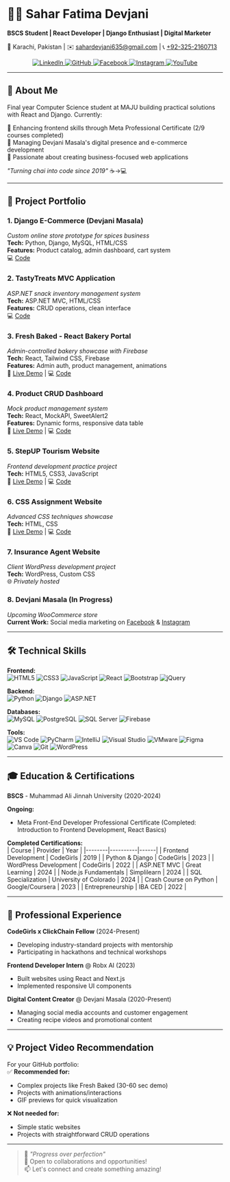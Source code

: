 # 👩‍💻 Sahar Fatima Devjani  
**BSCS Student | React Developer | Django Enthusiast | Digital Marketer**  

📍 Karachi, Pakistan | ✉️ [sahardevjani635@gmail.com](mailto:sahardevjani635@gmail.com) | 📞 [+92-325-2160713](tel:+923252160713)  

<div align="center">
  <a href="https://pk.linkedin.com/in/saharfatimadevjani" target="_blank">
    <img src="https://img.shields.io/badge/LinkedIn-0077B5?style=for-the-badge&logo=linkedin&logoColor=white" alt="LinkedIn"/>
  </a>
  <a href="https://github.com/SaharFatimaDevjani" target="_blank">
    <img src="https://img.shields.io/badge/GitHub-100000?style=for-the-badge&logo=github&logoColor=white" alt="GitHub"/>
  </a>
  <a href="https://www.facebook.com/DevjaniMasalaDryFruits" target="_blank">
    <img src="https://img.shields.io/badge/Facebook-1877F2?style=for-the-badge&logo=facebook&logoColor=white" alt="Facebook"/>
  </a>
  <a href="https://www.instagram.com/devjanimasaladryfruits/" target="_blank">
    <img src="https://img.shields.io/badge/Instagram-E4405F?style=for-the-badge&logo=instagram&logoColor=white" alt="Instagram"/>
  </a>
  <a href="https://www.youtube.com/channel/UC8F5iBdq19ZMwjFoQYvrB7g" target="_blank">
    <img src="https://img.shields.io/badge/YouTube-FF0000?style=for-the-badge&logo=youtube&logoColor=white" alt="YouTube"/>
  </a>
</div>

---

## 🧩 About Me  

Final year Computer Science student at MAJU building practical solutions with React and Django. Currently:  

🔹 Enhancing frontend skills through Meta Professional Certificate (2/9 courses completed)  
🔹 Managing Devjani Masala's digital presence and e-commerce development  
🔹 Passionate about creating business-focused web applications  

*"Turning chai into code since 2019"* ☕→💻  

---

## 🚀 Project Portfolio

### 1. Django E-Commerce (Devjani Masala)  
*Custom online store prototype for spices business*  
**Tech:** Python, Django, MySQL, HTML/CSS  
**Features:** Product catalog, admin dashboard, cart system  
💻 [Code](https://github.com/SaharFatimaDevjani/Devjanimasala)  

### 2. TastyTreats MVC Application  
*ASP.NET snack inventory management system*  
**Tech:** ASP.NET MVC, HTML/CSS  
**Features:** CRUD operations, clean interface  
💻 [Code](https://github.com/SaharFatimaDevjani/MVCDemo)  

### 3. Fresh Baked - React Bakery Portal  
*Admin-controlled bakery showcase with Firebase*  
**Tech:** React, Tailwind CSS, Firebase  
**Features:** Admin auth, product management, animations  
🔗 [Live Demo](https://lnkd.in/dY4QS27R) | 💻 [Code](https://lnkd.in/dvYqrEkq)  

### 4. Product CRUD Dashboard  
*Mock product management system*  
**Tech:** React, MockAPI, SweetAlert2  
**Features:** Dynamic forms, responsive data table  
🔗 [Live Demo](https://lnkd.in/d8WFX98x) | 💻 [Code](https://lnkd.in/dRWk9KJq)  

### 5. StepUP Tourism Website  
*Frontend development practice project*  
**Tech:** HTML5, CSS3, JavaScript  
🔗 [Live Demo](https://saharfatimadevjani.github.io/StepUP/) | 💻 [Code](https://github.com/SaharFatimaDevjani/StepUP)  

### 6. CSS Assignment Website  
*Advanced CSS techniques showcase*  
**Tech:** HTML, CSS  
🔗 [Live Demo](https://saharfatimadevjani.github.io/CSSAssignment/) | 💻 [Code](https://github.com/SaharFatimaDevjani/CSSAssignment)  

### 7. Insurance Agent Website  
*Client WordPress development project*  
**Tech:** WordPress, Custom CSS  
🌐 *Privately hosted*  

### 8. Devjani Masala (In Progress)  
*Upcoming WooCommerce store*  
**Current Work:** Social media marketing on [Facebook](https://www.facebook.com/DevjaniMasalaDryFruits) & [Instagram](https://www.instagram.com/devjanimasaladryfruits/)  

---

## 🛠️ Technical Skills  

**Frontend:**  
![HTML5](https://img.shields.io/badge/-HTML5-E34F26?logo=html5&logoColor=white)
![CSS3](https://img.shields.io/badge/-CSS3-1572B6?logo=css3)
![JavaScript](https://img.shields.io/badge/-JavaScript-F7DF1E?logo=javascript&logoColor=black)
![React](https://img.shields.io/badge/-React-61DAFB?logo=react&logoColor=black)
![Bootstrap](https://img.shields.io/badge/-Bootstrap-7952B3?logo=bootstrap)
![jQuery](https://img.shields.io/badge/-jQuery-0769AD?logo=jquery)

**Backend:**  
![Python](https://img.shields.io/badge/-Python-3776AB?logo=python)
![Django](https://img.shields.io/badge/-Django-092E20?logo=django)
![ASP.NET](https://img.shields.io/badge/-ASP.NET-512BD4?logo=.net)

**Databases:**  
![MySQL](https://img.shields.io/badge/-MySQL-4479A1?logo=mysql)
![PostgreSQL](https://img.shields.io/badge/-PostgreSQL-4169E1?logo=postgresql)
![SQL Server](https://img.shields.io/badge/-SQL%20Server-CC2927?logo=microsoft-sql-server)
![Firebase](https://img.shields.io/badge/-Firebase-FFCA28?logo=firebase&logoColor=black)

**Tools:**  
![VS Code](https://img.shields.io/badge/-VS%20Code-007ACC?logo=visual-studio-code)
![PyCharm](https://img.shields.io/badge/-PyCharm-000000?logo=pycharm)
![IntelliJ](https://img.shields.io/badge/-IntelliJ-000000?logo=intellij-idea)
![Visual Studio](https://img.shields.io/badge/-Visual%20Studio-5C2D91?logo=visual-studio)
![VMware](https://img.shields.io/badge/-VMware-607078?logo=vmware)
![Figma](https://img.shields.io/badge/-Figma-F24E1E?logo=figma)
![Canva](https://img.shields.io/badge/-Canva-00C4CC?logo=canva)
![Git](https://img.shields.io/badge/-Git-F05032?logo=git)
![WordPress](https://img.shields.io/badge/-WordPress-21759B?logo=wordpress)

---

## 🎓 Education & Certifications  

**BSCS** - Muhammad Ali Jinnah University (2020-2024)  

**Ongoing:**  
- Meta Front-End Developer Professional Certificate (Completed: Introduction to Frontend Development, React Basics)

**Completed Certifications:**  
| Course | Provider | Year |
|--------|----------|------|
| Frontend Development | CodeGirls | 2019 |
| Python & Django | CodeGirls | 2023 |
| WordPress Development | CodeGirls | 2022 |
| ASP.NET MVC | Great Learning | 2024 |
| Node.js Fundamentals | Simplilearn | 2024 |
| SQL Specialization | University of Colorado | 2024 |
| Crash Course on Python | Google/Coursera | 2023 |
| Entrepreneurship | IBA CED | 2022 |

---

## 💼 Professional Experience  

**CodeGirls x ClickChain Fellow** (2024-Present)  
- Developing industry-standard projects with mentorship  
- Participating in hackathons and technical workshops  

**Frontend Developer Intern** @ Robx AI (2023)  
- Built websites using React and Next.js  
- Implemented responsive UI components  

**Digital Content Creator** @ Devjani Masala (2020-Present)  
- Managing social media accounts and customer engagement  
- Creating recipe videos and promotional content  

---

## 💡 Project Video Recommendation  

For your GitHub portfolio:  
✅ **Recommended for:**  
- Complex projects like Fresh Baked (30-60 sec demo)  
- Projects with animations/interactions  
- GIF previews for quick visualization  

❌ **Not needed for:**  
- Simple static websites  
- Projects with straightforward CRUD operations  

---

> 🚀 *"Progress over perfection"*  
> 🔗 Open to collaborations and opportunities!  
> 📫 Let's connect and create something amazing!
